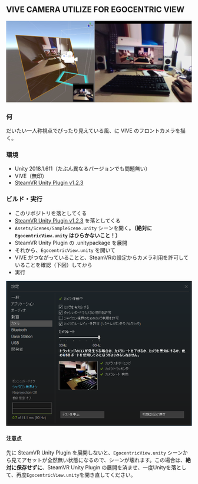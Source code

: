 ## VIVE CAMERA UTILIZE FOR EGOCENTRIC VIEW

![](docs/index.jpg)

### 何

だいたい一人称視点でぴったり見えている風、に VIVE のフロントカメラを描く。

### 環境

* Unity 2018.1.6f1（たぶん異なるバージョンでも問題無い）
* VIVE（無印）
* [SteamVR Unity Plugin v1.2.3](https://github.com/ValveSoftware/steamvr_unity_plugin/releases/tag/1.2.3)

### ビルド・実行

* このリポジトリを落としてくる
* [SteamVR Unity Plugin v1.2.3](https://github.com/ValveSoftware/steamvr_unity_plugin/releases/tag/1.2.3) を落としてくる
* `Assets/Scenes/SampleScene.unity` シーンを開く。**（絶対に `EgocentricView.unity` はひらかないこと！）**
* SteamVR Unity Plugin の .unitypackage を展開
* それから、`EgocentricView.unity` を開いて
* VIVE がつながっていることと、SteamVRの設定からカメラ利用を許可していることを確認（下図）してから
* 実行

![](docs/vivefrontcamera.png)

#### 注意点

先に SteamVR Unity Plugin を展開しないと、`EgocentricView.unity` シーンから見てアセットが全然無い状態になるので、シーンが壊れます。この場合は、**絶対に保存せずに**、SteamVR Unity Plugin の展開を済ませ、一度Unityを落として、再度`EgocentricView.unity`を開き直してください。